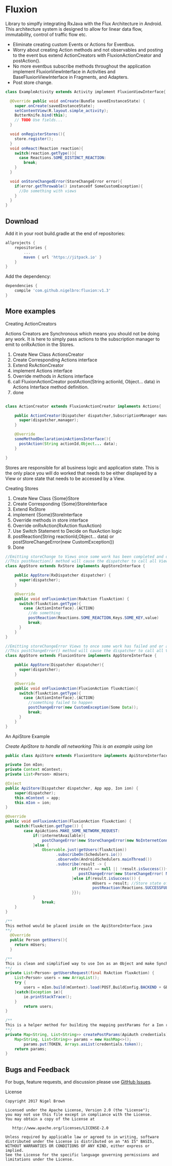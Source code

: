Fluxion
============


Library to simplfy integrating RxJava with the Flux Architecture in Android.
This architecture system is designed to allow for linear data flow, immutability, control of traffic flow etc.

 * Eliminate creating custom Events or Actions for Eventbus.
 * Worry about creating Action methods and not observables and posting to the event bus extend ActionCreators with FluxionActionCreator and postAction().
 * No more eventbus subscribe methods throughout the application implement FluxionViewInterface in Activities and BaseFluxionViewInterface in Fragments, and Adapters.
 * Post store change.

```java
class ExampleActivity extends Activity implement FluxionViewInterface{

  @Override public void onCreate(Bundle savedInstanceState) {
    super.onCreate(savedInstanceState);
    setContentView(R.layout.simple_activity);
    ButterKnife.bind(this);
    // TODO Use fields...
  }

  void onRegisterStores(){
    store.register();
  }
  void onReact(Reaction reaction){
    switch(reaction.getType()){
      case Reactions.SOME_DISTINCT_REACTION:
        break;
    }
  }

  void onStoreChangedError(StoreChangeError error){
    if(error.getThrowable() instanceOf SomeCustomException){
      //Do something with views
    }
  }
}
```

Download
--------
Add it in your root build.gradle at the end of repositories:
```gradle
allprojects {
	repositories {
		...
		maven { url 'https://jitpack.io' }
	}
}
```
Add the dependency:
```gradle
dependencies {
	compile 'com.github.nigelbro:fluxion:v1.3'
}
```

More examples
-----------

Creating ActionCreators

Actions Creators are Synchronous which means you should not be doing any work. It is here to simply pass actions to the subscription manager to emit to onRxAction in the Stores.


1. Create New Class ActionsCreator
2. Create Corresponding Actions interface
3. Extend RxActionCreator
4. implement Actions interface
5. Override methods in Actions interface
6. call FluxionActionCreator  postAction(String actionId, Object... data) in Actions Interface method definition.
7. done



```java

class ActionCreator extends FluxionActionCreator implements Actions{

    public ActionCreator(Dispatcher dispatcher,SubscriptionManager manager){
      super(dispatcher,manager);
    }

    @Override
    someMethodDeclarationinActionsInterface(){
      postAction(String actionId,Object... data);
    }

}

```
Stores are responsible for all business logic and application state. This is the only place you will do worked that needs to be either displayed by a View or store state that needs to be accessed by a View.

Creating Stores

1. Create New Class {Some}Store
2. Create Corresponding {Some}StoreInterface
3. Extend RxStore
4. implement {Some}StoreInterface
5. Override methods in store interface
6. Override onRxAction(RxAction fluxAction)
7. Use Switch Statement to Decide on fluxAction logic
8. postReaction(String reactionId,Object... data) or postStoreChangeError(new CustomException())
9. Done

```java
//Emitting storeChange to Views once some work has been completed and or application state changed
//This postReaction() method will cause the dispatcher to call all Views registered to react to store changes and call their onReact inherited method
class AppStore extends RxStore implements AppStoreInterface {

    public AppStore(RxDispatcher dispatcher) {
      super(dispatcher);
    }

    @Override
    public void onFluxionAction(RxAction fluxAction) {
      switch(fluxAction.getType){
        case {ActionInterface}.{ACTION}
          //do something
          postReaction(Reactions.SOME_REACTION,Keys.SOME_KEY,value)
          break;
      }
    }
}

//Emitting storeChangeError Views to once some work has failed and or application state could not be changed
//This postChangeError() method will cause the dispatcher to call all Views registered to listen to store changes and call their onStoreChangedError inherited method
class AppStore extends FluxionStore implements AppStoreInterface {

    public AppStore(Dispatcher dispatcher){
      super(dispatcher);
    }

    @Override
    public void onFluxionAction(FluxionAction fluxAction){
      switch(fluxAction.getType){
        case {ActionInterface}.{ACTION}
          //something failed to happen
          postChangeError(new CustomException(Some Data));
          break;
      }
    }
}

```

An ApiStore Example

*Create ApiStore to handle all networking*
*This is an example using Ion*

```java
public class ApiStore extends FluxionStore implements ApiStoreInterface {

private Ion mIon;
private Context mContext;
private List<Person> mUsers;

@Inject
public ApiStore(Dispatcher dispatcher, App app, Ion ion) {
	super(dispatcher);
	this.mContext = app;
	this.mIon = ion;
}

@Override
public void onFluxionAction(FluxionAction fluxAction) {
	switch(fluxAction.getType()) {
		case ApiActions.MAKE_SOME_NETWORK_REQUEST:
			if(!internetAvailable){
				postChangeError(new StoreChangeError(new NoInternetConnectionError(NO_INTERNET_MESSAGE)));
			}else {
				Observable.just(getUsers(fluxAction))
					  .subscribeOn(Schedulers.io())
					  .observeOn(AndroidSchedulers.mainThread())
					  .subscribe(result -> {
						     if(result == null || !result.isSuccess()){
							    postChangeError(new StoreChangeError( NetworkRequestException("Message")));
						     }else if(result.isSuccess()) {
							          mUsers = result; //Store state of request so list of users this is good if you make multiple requests and you can give add this as a time, value pair and if this state has been updated in say the last 5 mins use it instead of sending another fluxAction to the fluxAction creator to make this network call.
							          postReaction(Reactions.SUCCESSFUL_USER_API_ENDPOINT_CALL);
						     }});
			}
				break;
	}
}

/**
This method would be placed inside on the ApiStoreInterface.java
**/
  @Override
  public Person getUsers(){
    return mUsers;
  }

/**
This is clean and simplified way to use Ion as an Object and make Synchronous calls and parse objects as responses
**/
private List<Person> getUsersRequest(final RxAction fluxAction) {
	List<Person> users = new ArrayList();
	try {
		users = mIon.build(mContext).load(POST,BuildConfig.BACKEND + GET_USERS_ENDPOINT).setBodyParameters(createPostParams(new ApiAuth(fluxAction.get(Keys.USER_API_CRED)))).as(new TypeToken<List<Person>>() {}).get();
	}catch(Exception ie){
		ie.printStackTrace();
	}
		return users;
}

/**
This is a helper method for building the mapping postParams for a Ion request
**/
private Map<String, List<String>> createPostParams(ApiAuth credentials) {
	Map<String, List<String>> params = new HashMap<>();
    	params.put(TOKEN, Arrays.asList(credentials.token));
	return params;
}
```
## Bugs and Feedback

For bugs, feature requests, and discussion please use [GitHub Issues][issues].

License

    Copyright 2017 Nigel Brown

    Licensed under the Apache License, Version 2.0 (the "License");
    you may not use this file except in compliance with the License.
    You may obtain a copy of the License at

       http://www.apache.org/licenses/LICENSE-2.0

    Unless required by applicable law or agreed to in writing, software
    distributed under the License is distributed on an "AS IS" BASIS,
    WITHOUT WARRANTIES OR CONDITIONS OF ANY KIND, either express or implied.
    See the License for the specific language governing permissions and
    limitations under the License.



 [1]: http://square.github.com/dagger/
 [2]: https://github.com/koush/ion
 [issues]: https://github.com/nigelbro/fluxion/issues
